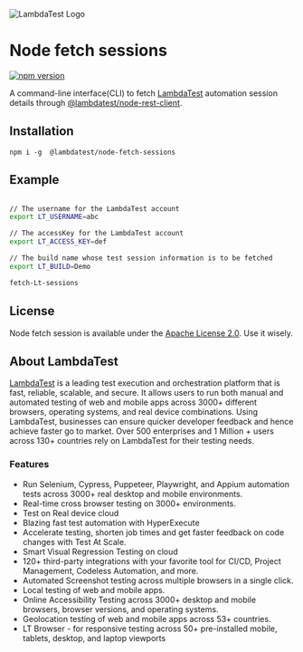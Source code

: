 ![LambdaTest Logo](https://www.lambdatest.com/resources/images/logos/logo.svg)

# Node fetch sessions

[![npm version](https://img.shields.io/npm/v/@lambdatest/node-fetch-sessions.svg?style=flat)](https://www.npmjs.com/package/@lambdatest/node-fetch-sessions)

A command-line interface(CLI) to fetch [LambdaTest](https://www.lambdatest.com) automation session details through [@lambdatest/node-rest-client](https://www.npmjs.com/package/@lambdatest/node-rest-client).

## Installation

```
npm i -g  @lambdatest/node-fetch-sessions
```

## Example

```sh

// The username for the LambdaTest account
export LT_USERNAME=abc

// The accessKey for the LambdaTest account
export LT_ACCESS_KEY=def

// The build name whose test session information is to be fetched
export LT_BUILD=Demo

fetch-Lt-sessions
```

## **License**

Node fetch session is available under the [Apache License 2.0](https://github.com/LambdaTest/test-at-scale/blob/main/LICENSE). Use it wisely.

## About LambdaTest

[LambdaTest](https://www.lambdatest.com/?utm_source=github&utm_medium=repo&utm_campaign=node-fetch-session) is a leading test execution and orchestration platform that is fast, reliable, scalable, and secure. It allows users to run both manual and automated testing of web and mobile apps across 3000+ different browsers, operating systems, and real device combinations. Using LambdaTest, businesses can ensure quicker developer feedback and hence achieve faster go to market. Over 500 enterprises and 1 Million + users across 130+ countries rely on LambdaTest for their testing needs.

### Features

-   Run Selenium, Cypress, Puppeteer, Playwright, and Appium automation tests across 3000+ real desktop and mobile environments.
-   Real-time cross browser testing on 3000+ environments.
-   Test on Real device cloud
-   Blazing fast test automation with HyperExecute
-   Accelerate testing, shorten job times and get faster feedback on code changes with Test At Scale.
-   Smart Visual Regression Testing on cloud
-   120+ third-party integrations with your favorite tool for CI/CD, Project Management, Codeless Automation, and more.
-   Automated Screenshot testing across multiple browsers in a single click.
-   Local testing of web and mobile apps.
-   Online Accessibility Testing across 3000+ desktop and mobile browsers, browser versions, and operating systems.
-   Geolocation testing of web and mobile apps across 53+ countries.
-   LT Browser - for responsive testing across 50+ pre-installed mobile, tablets, desktop, and laptop viewports
